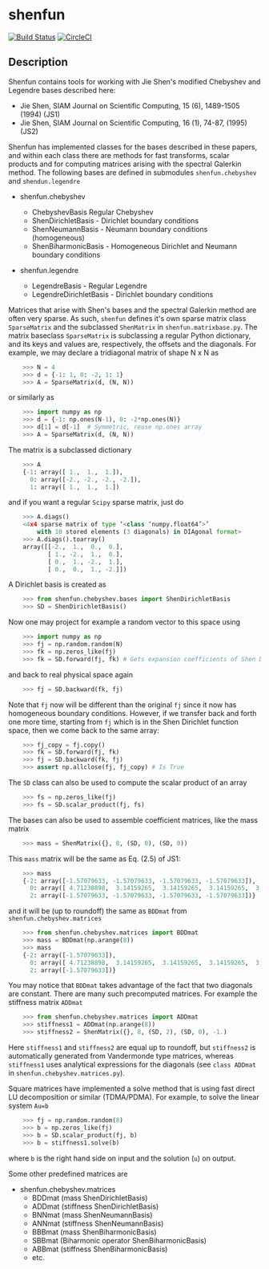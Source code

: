# shenfun

[![Build Status](https://travis-ci.org/spectralDNS/shenfun.svg?branch=master)](https://travis-ci.org/spectralDNS/shenfun)
[![CircleCI](https://circleci.com/gh/spectralDNS/shenfun.svg?style=svg)](https://circleci.com/gh/spectralDNS/shenfun)

Description
-----------

Shenfun contains tools for working with Jie Shen's modified Chebyshev and Legendre bases described here:
  * Jie Shen, SIAM Journal on Scientific Computing, 15 (6), 1489-1505 (1994) (JS1)
  * Jie Shen, SIAM Journal on Scientific Computing, 16 (1), 74-87, (1995) (JS2)

Shenfun has implemented classes for the bases described in these papers, and within each class there are methods for fast transforms, scalar products and for computing matrices arising with the spectral Galerkin method. The following bases are defined in submodules `shenfun.chebyshev` and `shendun.legendre`

* shenfun.chebyshev
  * ChebyshevBasis  Regular Chebyshev 
  * ShenDirichletBasis - Dirichlet boundary conditions
  * ShenNeumannBasis - Neumann boundary conditions (homogeneous)
  * ShenBiharmonicBasis - Homogeneous Dirichlet and Neumann boundary conditions

* shenfun.legendre
  * LegendreBasis - Regular Legendre
  * LegendreDirichletBasis - Dirichlet boundary conditions

Matrices that arise with Shen's bases and the spectral Galerkin method are often very sparse. As such, `shenfun` defines it's own sparse matrix class `SparseMatrix` and the subclassed `ShenMatrix` in `shenfun.matrixbase.py`. The matrix baseclass `SparseMatrix` is subclassing a regular Python dictionary, and its keys and values are, respectively, the offsets and the diagonals. For example, we may declare a tridiagonal matrix of shape N x N as

```python
    >>> N = 4
    >>> d = {-1: 1, 0: -2, 1: 1}
    >>> A = SparseMatrix(d, (N, N))
```

or similarly as

```python
    >>> import numpy as np
    >>> d = {-1: np.ones(N-1), 0: -2*np.ones(N)}
    >>> d[1] = d[-1]  # Symmetric, reuse np.ones array
    >>> A = SparseMatrix(d, (N, N))
```

The matrix is a subclassed dictionary

```python
    >>> A
    {-1: array([ 1.,  1.,  1.]),
      0: array([-2., -2., -2., -2.]),
      1: array([ 1.,  1.,  1.])
```

and if you want a regular `Scipy` sparse matrix, just do

```python
    >>> A.diags()
    <4x4 sparse matrix of type ‘<class ‘numpy.float64’>’
        with 10 stored elements (3 diagonals) in DIAgonal format>
    >>> A.diags().toarray()
    array([[-2.,  1.,  0.,  0.],
           [ 1., -2.,  1.,  0.],
           [ 0.,  1., -2.,  1.],
           [ 0.,  0.,  1., -2.]])
```

A Dirichlet basis is created as

```python
    >>> from shenfun.chebyshev.bases import ShenDirichletBasis
    >>> SD = ShenDirichletBasis()
```

Now one may project for example a random vector to this space using

```python
    >>> import numpy as np
    >>> fj = np.random.random(N)
    >>> fk = np.zeros_like(fj)
    >>> fk = SD.forward(fj, fk) # Gets expansion coefficients of Shen Dirichlet basis```
```

and back to real physical space again

```python
    >>> fj = SD.backward(fk, fj)
``` 

Note that `fj` now will be different than the original `fj` since it now has homogeneous boundary conditions. However, if we transfer back and forth one more time, starting from `fj` which is in the Shen Dirichlet function space, then we come back to the same array:

```python
    >>> fj_copy = fj.copy()
    >>> fk = SD.forward(fj, fk)
    >>> fj = SD.backward(fk, fj)
    >>> assert np.allclose(fj, fj_copy) # Is True
```

The `SD` class can also be used to compute the scalar product of an array

```python
    >>> fs = np.zeros_like(fj)
    >>> fs = SD.scalar_product(fj, fs)
```

The bases can also be used to assemble coefficient matrices, like the mass matrix

```python
    >>> mass = ShenMatrix({}, 8, (SD, 0), (SD, 0))
```

This `mass` matrix will be the same as Eq. (2.5) of JS1:
```python
    >>> mass
    {-2: array([-1.57079633, -1.57079633, -1.57079633, -1.57079633]),
      0: array([ 4.71238898,  3.14159265,  3.14159265,  3.14159265,  3.14159265, 3.14159265]),
      2: array([-1.57079633, -1.57079633, -1.57079633, -1.57079633])}
```

and it will be (up to roundoff) the same as `BDDmat` from `shenfun.chebyshev.matrices`

```python
    >>> from shenfun.chebyshev.matrices import BDDmat
    >>> mass = BDDmat(np.arange(8))
    >>> mass
    {-2: array([-1.57079633]),
      0: array([ 4.71238898,  3.14159265,  3.14159265,  3.14159265,  3.14159265, 3.14159265]),
      2: array([-1.57079633])}
```

You may notice that `BDDmat` takes advantage of the fact that two diagonals are constant. There are many such precomputed matrices. For example the stiffness matrix `ADDmat`

```python
    >>> from shenfun.chebyshev.matrices import ADDmat
    >>> stiffness1 = ADDmat(np.arange(8))
    >>> stiffness2 = ShenMatrix({}, 8, (SD, 2), (SD, 0), -1.)
```

Here `stiffness1` and `stiffness2` are equal up to roundoff, but `stiffness2` is automatically generated from Vandermonde type matrices, whereas `stiffness1` uses analytical expressions for the diagonals (see `class ADDmat` in `shenfun.chebyshev.matrices.py`). 

Square matrices have implemented a solve method that is using fast direct LU decomposition or similar (TDMA/PDMA). For example, to solve the linear system `Au=b`

```python
    >>> fj = np.random.random(8)
    >>> b = np.zeros_like(fj)
    >>> b = SD.scalar_product(fj, b)
    >>> b = stiffness1.solve(b)
```

where `b` is the right hand side on input and the solution (`u`) on output.

Some other predefined matrices are

* shenfun.chebyshev.matrices
  * BDDmat  (mass ShenDirichletBasis)
  * ADDmat  (stiffness ShenDirichletBasis)
  * BNNmat  (mass ShenNeumannBasis)
  * ANNmat  (stiffness ShenNeumannBasis)
  * BBBmat  (mass ShenBiharmonicBasis)
  * SBBmat  (Biharmonic operator ShenBiharmonicBasis)
  * ABBmat  (stiffness ShenBiharmonicBasis)
  * etc.
